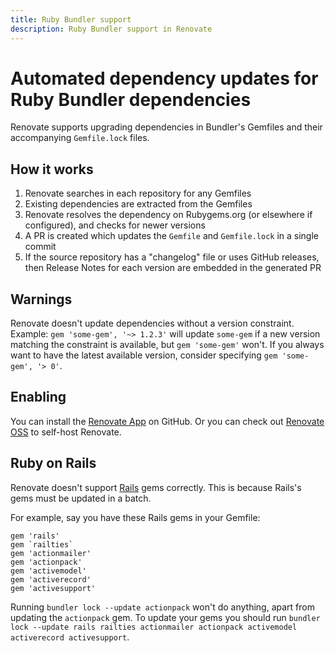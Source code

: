 ```yaml
---
title: Ruby Bundler support
description: Ruby Bundler support in Renovate
---
```


# Automated dependency updates for Ruby Bundler dependencies

Renovate supports upgrading dependencies in Bundler's Gemfiles and their accompanying `Gemfile.lock` files.

## How it works

1. Renovate searches in each repository for any Gemfiles
1. Existing dependencies are extracted from the Gemfiles
1. Renovate resolves the dependency on Rubygems.org (or elsewhere if configured), and checks for newer versions
1. A PR is created which updates the `Gemfile` and `Gemfile.lock` in a single commit
1. If the source repository has a "changelog" file or uses GitHub releases, then Release Notes for each version are embedded in the generated PR

## Warnings

Renovate doesn't update dependencies without a version constraint.
Example: `gem 'some-gem', '~> 1.2.3'` will update `some-gem` if a new version matching the constraint is available, but `gem 'some-gem'` won't.
If you always want to have the latest available version, consider specifying `gem 'some-gem', '> 0'`.

## Enabling

You can install the [Renovate App](https://github.com/apps/renovate) on GitHub.
Or you can check out [Renovate OSS](https://github.com/renovatebot/renovate) to self-host Renovate.

## Ruby on Rails

Renovate doesn't support [Rails](https://rubyonrails.org/) gems correctly.
This is because Rails's gems must be updated in a batch.

For example, say you have these Rails gems in your Gemfile:

```
gem 'rails'
gem `railties`
gem 'actionmailer'
gem 'actionpack'
gem 'activemodel'
gem 'activerecord'
gem 'activesupport'
```

Running `bundler lock --update actionpack` won't do anything, apart from updating the `actionpack` gem.
To update your gems you should run `bundler lock --update rails railties actionmailer actionpack activemodel activerecord activesupport`.
